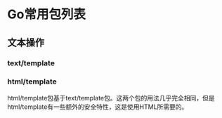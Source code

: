 # Go常用包列表

## 文本操作

### text/template

### html/template

html/template包基于text/template包。这两个包的用法几乎完全相同，但是html/template有一些额外的安全特性，这是使用HTML所需要的。